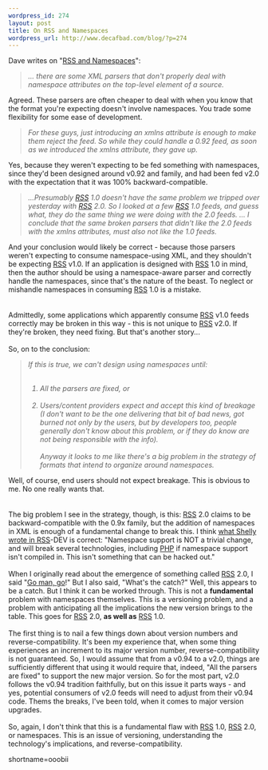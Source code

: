 ```yaml
--- 
wordpress_id: 274
layout: post
title: On RSS and Namespaces
wordpress_url: http://www.decafbad.com/blog/?p=274
---
```

Dave writes on "<a href="http://scriptingnews.userland.com/stories/storyReader$1766">RSS and Namespaces</a>":<blockquote><i>... there are some XML parsers that don't properly deal with namespace attributes on the top-level element of a source.</i></blockquote>Agreed.  These parsers are often cheaper to deal with when you know that the format you're expecting doesn't involve namespaces.  You trade some flexibility for some ease of development.<blockquote><i>For these guys, just introducing an xmlns attribute is enough to make them reject the feed. So while they could handle a 0.92 feed, as soon as we introduced the xmlns attribute, they gave up.</i></blockquote>Yes, because they weren't expecting to be fed something with namespaces, since they'd been designed around v0.92 and family, and had been fed v2.0 with the expectation that it was 100% backward-compatible.<blockquote><i>...Presumably <a href="http://www.decafbad.com/twiki/bin/view/Main/RSS">RSS</a> 1.0 doesn't have the same problem we tripped over yesterday with <a href="http://www.decafbad.com/twiki/bin/view/Main/RSS">RSS</a> 2.0. So I looked at a few <a href="http://www.decafbad.com/twiki/bin/view/Main/RSS">RSS</a> 1.0 feeds, and guess what, they do the same thing we were doing with the 2.0 feeds. ...  I conclude that the same broken parsers that didn't like the 2.0 feeds with the xmlns attributes, must also not like the 1.0 feeds.</i></blockquote>And your conclusion would likely be correct - because those parsers weren't expecting to consume namespace-using XML, and they shouldn't be expecting <a href="http://www.decafbad.com/twiki/bin/view/Main/RSS">RSS</a> v1.0.  If an application is designed with <a href="http://www.decafbad.com/twiki/bin/view/Main/RSS">RSS</a> 1.0 in mind, then the author should be using a namespace-aware parser and correctly handle the namespaces, since that's the nature of the beast.  To neglect or mishandle namespaces in consuming <a href="http://www.decafbad.com/twiki/bin/view/Main/RSS">RSS</a> 1.0 is a mistake.  
<br /><br />
Admittedly, some applications which apparently consume <a href="http://www.decafbad.com/twiki/bin/view/Main/RSS">RSS</a> v1.0 feeds correctly may be broken in this way - this is not unique to <a href="http://www.decafbad.com/twiki/bin/view/Main/RSS">RSS</a> v2.0.  If they're broken, they need fixing.   But that's another story...
<br /><br />
So, on to the conclusion:<blockquote><i>If this is true, we can't design using namespaces until:
<br /><br />
1. All the parsers are fixed, or
<br /><br />
2. Users/content providers expect and accept this kind of breakage (I don't want to be the one delivering that bit of bad news, got burned not only by the users, but by developers too, people generally don't know about this problem, or if they do know are not being responsible with the info).
<br /><br />
Anyway it looks to me like there's a big problem in the strategy of formats that intend to organize around namespaces.</blockquote></i>Well, of course, end users should not expect breakage.  This is obvious to me.  No one really wants that.  
<br /><br />
The big problem I see in the strategy, though, is this:  <a href="http://www.decafbad.com/twiki/bin/view/Main/RSS">RSS</a> 2.0 claims to be backward-compatible with the 0.9x family, but the addition of namespaces in XML is enough of a fundamental change to break this.  I think <a href="http://groups.yahoo.com/group/rss-dev/message/4115">what Shelly wrote in <a href="http://www.decafbad.com/twiki/bin/view/Main/RSS">RSS</a>-DEV</a> is correct:  "Namespace support is NOT a
trivial change, and will break several technologies, including <a href="http://www.decafbad.com/twiki/bin/view/Main/PHP">PHP</a> if
namespace support isn't compiled in. This isn't something that can be
hacked out."
<br /><br />
When I originally read about the emergence of something called <a href="http://www.decafbad.com/twiki/bin/view/Main/RSS">RSS</a> 2.0, I said "<a href="http://www.decafbad.com/news_archives/000268.phtml#000268">Go man, go</a>!"  But I also said, "What's the catch?"  Well, this appears to be a catch.  But I think it can be worked through.  This is not a <strong>fundamental</strong> problem with namespaces themselves.  This is a versioning problem, and a problem with anticipating all the implications the new version brings to the table.  This goes for <a href="http://www.decafbad.com/twiki/bin/view/Main/RSS">RSS</a> 2.0, <strong>as well as</strong> <a href="http://www.decafbad.com/twiki/bin/view/Main/RSS">RSS</a> 1.0.
<br /><br />
The first thing is to nail a few things down about version numbers and reverse-compatibility.  It's been my experience that, when some thing experiences an increment to its major version number, reverse-compatibility is not guaranteed.  So, I would assume that from a v0.94 to a v2.0, things are sufficiently different that using it would require that, indeed, "All the parsers are fixed" to support the new major version.  So for the most part, v2.0 follows the v0.94 tradition faithfully, but on this issue it parts ways - and yes, potential consumers of v2.0 feeds will need to adjust from their v0.94 code.  Thems the breaks, I've been told, when it comes to major version upgrades.
<br /><br />
So, again, I don't think that this is a fundamental flaw with <a href="http://www.decafbad.com/twiki/bin/view/Main/RSS">RSS</a> 1.0, <a href="http://www.decafbad.com/twiki/bin/view/Main/RSS">RSS</a> 2.0, or namespaces.  This is an issue of versioning, understanding the technology's implications, and reverse-compatibility.
<!--more-->
shortname=ooobii
